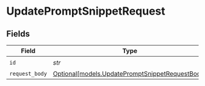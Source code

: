 # UpdatePromptSnippetRequest


## Fields

| Field                                                                                          | Type                                                                                           | Required                                                                                       | Description                                                                                    |
| ---------------------------------------------------------------------------------------------- | ---------------------------------------------------------------------------------------------- | ---------------------------------------------------------------------------------------------- | ---------------------------------------------------------------------------------------------- |
| `id`                                                                                           | *str*                                                                                          | :heavy_check_mark:                                                                             | Prompt ID                                                                                      |
| `request_body`                                                                                 | [Optional[models.UpdatePromptSnippetRequestBody]](../models/updatepromptsnippetrequestbody.md) | :heavy_minus_sign:                                                                             | N/A                                                                                            |